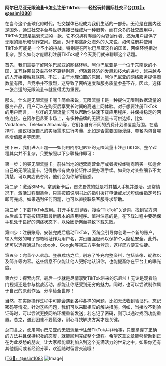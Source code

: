 **阿尔巴尼亚无限流量卡怎么注册TikTok——轻松玩转国际社交平台[[TG💪+ @esim1088](https://t.me/s/esim1088)]**

在当今这个全球化的时代，社交媒体已经成为我们生活的一部分。无论是在国内还是国外，通过社交平台与世界连接已经成为一种趋势。而在众多的社交应用中，TikTok无疑是最受欢迎的一款。它不仅拥有海量的内容创作者，还为用户提供了无限的娱乐和创作空间。然而，对于那些身处海外的人来说，如何注册并使用TikTok可能是一个不小的挑战。特别是在阿尔巴尼亚这样的国家，网络环境相对复杂，那么如何才能顺利注册TikTok呢？今天我们就来聊聊这个话题。

首先，我们需要了解阿尔巴尼亚的网络环境。阿尔巴尼亚是一个位于东南欧的小国，其互联网普及率虽然不算特别高，但随着经济的发展和技术的进步，越来越多的人开始接触互联网。不过，由于地理位置的原因，阿尔巴尼亚的网络服务提供商数量有限，且竞争并不激烈，这导致了网络速度和服务质量参差不齐。因此，选择一张合适的无限流量卡就显得尤为重要。

那么，什么是无限流量卡呢？简单来说，无限流量卡是一种提供无限制数据流量的服务产品，用户可以在购买后享受长时间的高速上网体验。对于想要注册TikTok的用户而言，一张好的无限流量卡可以帮助你快速下载应用程序，并保持稳定的网络连接。在阿尔巴尼亚市场上，有多种品牌的无限流量卡可供选择，比如Vodafone、Telekom Albania等，它们各自有不同的资费计划和覆盖范围。在选择时，建议根据自己的实际需求进行考量，比如是否需要国际漫游、套餐内包含哪些增值服务等因素。

接下来，我们进入正题——如何用阿尔巴尼亚的无限流量卡注册TikTok。整个过程其实并不复杂，只要按照以下步骤操作即可：

第一步：购买无限流量卡。前往当地的运营商营业厅或者授权经销商购买一张适合自己的无限流量卡。记得携带有效身份证件以便办理手续。如果你对某些细节不太清楚，可以向店员咨询，他们会为你解答疑惑。

第二步：激活SIM卡。拿到新卡后，首先要做的就是将其插入手机并激活。通常情况下，激活过程很简单，只需按照说明书上的指引拨打电话或发送短信给指定号码即可完成。如果遇到任何问题，也可以直接联系客服寻求帮助。

第三步：下载TikTok应用。打开手机浏览器，搜索“TikTok”关键词，找到官方网站后点击下载按钮获取最新版本的应用程序。值得注意的是，在下载过程中要确保手机处于良好的网络状态下，以免因断网而导致下载失败。

第四步：注册账号。安装完成后启动TikTok，系统会引导你创建一个新的账户。输入有效的电子邮箱地址作为用户名，并设置强密码以保护个人隐私安全。此外，还可以选择通过Facebook、Google等第三方平台登录，这样既方便又快捷。

第五步：完善个人信息。登录成功之后，别忘了补充完整资料，包括头像、昵称以及简介等内容。这些信息不仅能让他人更好地认识你，也能提高你在平台上的曝光度。

第六步：探索内容。最后一步就是尽情享受TikTok带来的乐趣啦！无论是观看热门视频还是参与挑战活动，都能让你感受到无穷的魅力。同时，也可以尝试制作属于自己的原创作品，分享给全世界！

当然，在实际操作过程中可能会遇到各种各样的问题，比如无法收到验证码、忘记密码等情况。针对这些问题，我们可以采取相应的解决措施。例如，当接收不到验证码时，可以尝试更换网络环境重新发送；若忘记了密码，则可以通过找回功能重置。总之，遇到困难不要慌张，耐心寻找解决方案才是关键。

总而言之，使用阿尔巴尼亚的无限流量卡注册TikTok并非难事，只要掌握了正确的方法并且保持积极的态度，就能顺利完成整个流程。希望这篇文章能够帮助到正在为此发愁的朋友，让大家都能顺利加入到这个充满活力的世界之中。如果你还有其他疑问或者经验分享，欢迎随时留言交流哦！

[[TG💪+ @esim1088](https://t.me/s/esim1088) ![Image](https://i.postimg.cc/4NQfJmqS/Snipaste-2025-05-13-00-14-12.png)]